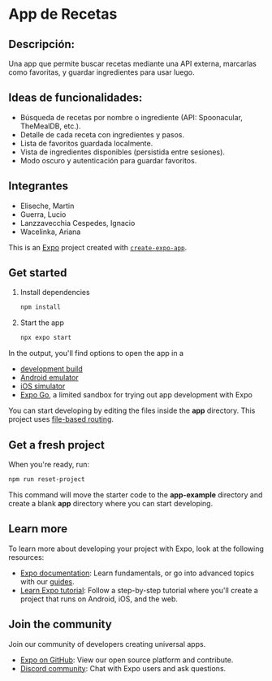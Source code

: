 # App de Recetas 
## Descripción: 
Una app que permite buscar recetas mediante una API externa, marcarlas como favoritas, y 
guardar ingredientes para usar luego. 
## Ideas de funcionalidades: 
- Búsqueda de recetas por nombre o ingrediente (API: Spoonacular, TheMealDB, etc.). 
- Detalle de cada receta con ingredientes y pasos. 
- Lista de favoritos guardada localmente. 
- Vista de ingredientes disponibles (persistida entre sesiones). 
- Modo oscuro y autenticación para guardar favoritos.

## Integrantes
- Eliseche, Martin
- Guerra, Lucio
- Lanzzavecchia Cespedes, Ignacio
- Wacelinka, Ariana

This is an [Expo](https://expo.dev) project created with [`create-expo-app`](https://www.npmjs.com/package/create-expo-app).

## Get started

1. Install dependencies

   ```bash
   npm install
   ```

2. Start the app

   ```bash
   npx expo start
   ```

In the output, you'll find options to open the app in a

- [development build](https://docs.expo.dev/develop/development-builds/introduction/)
- [Android emulator](https://docs.expo.dev/workflow/android-studio-emulator/)
- [iOS simulator](https://docs.expo.dev/workflow/ios-simulator/)
- [Expo Go](https://expo.dev/go), a limited sandbox for trying out app development with Expo

You can start developing by editing the files inside the **app** directory. This project uses [file-based routing](https://docs.expo.dev/router/introduction).

## Get a fresh project

When you're ready, run:

```bash
npm run reset-project
```

This command will move the starter code to the **app-example** directory and create a blank **app** directory where you can start developing.

## Learn more

To learn more about developing your project with Expo, look at the following resources:

- [Expo documentation](https://docs.expo.dev/): Learn fundamentals, or go into advanced topics with our [guides](https://docs.expo.dev/guides).
- [Learn Expo tutorial](https://docs.expo.dev/tutorial/introduction/): Follow a step-by-step tutorial where you'll create a project that runs on Android, iOS, and the web.

## Join the community

Join our community of developers creating universal apps.

- [Expo on GitHub](https://github.com/expo/expo): View our open source platform and contribute.
- [Discord community](https://chat.expo.dev): Chat with Expo users and ask questions.
